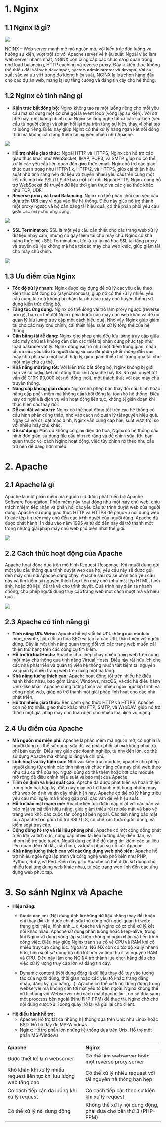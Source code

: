 # 1. Nginx
## 1.1 Nginx là gì?

![](../imgs/10.png)

NGINX – Web server mạnh mẽ mã nguồn mở, với kiến trúc đơn luồng và hướng sự kiện, vượt trội so với Apache server về hiệu suất. Ngoài việc làm web server nhanh nhất, NGINX còn cung cấp các chức năng quan trọng như load balancing, HTTP caching và reverse proxy. Đây là kiến thức không thể thiếu đối với web developer, system administrator và devops. Với sự xuất sắc và ưu việt trong đo lường hiệu suất, NGINX là lựa chọn hàng đầu cho các dự án web, mang lại sự tăng cường và đáng tin cậy cho hệ thống.
## 1.2 Nginx có tính năng gì
- **Kiến trúc bất đồng bộ:** Nginx không tạo ra một luồng riêng cho mỗi yêu cầu mà sử dụng một cơ chế gọi là event loop (vòng lặp sự kiện). Với cơ chế này, một luồng chính của Nginx sẽ lắng nghe tất cả các sự kiện (yêu cầu từ người dùng) và phản hồi lại dựa trên từng sự kiện, thay vì phải tạo ra luồng riêng. Điều này giúp Nginx có thể xử lý hàng ngàn kết nối đồng thời mà không cần tăng thêm tài nguyên nhiều như Apache.

![](../imgs/7.png)

- **Hỗ trợ nhiều giao thức:** Ngoài HTTP và HTTPS, Nginx còn hỗ trợ các giao thức khác như WebSocket, IMAP, POP3, và SMTP, giúp nó có thể xử lý các yêu cầu liên quan đến giao thức email. Nginx hỗ trợ các giao thức quan trọng như HTTP/1.x, HTTP/2, và HTTPS, giúp cải thiện hiệu suất nhờ tính năng nén dữ liệu và truyền nhiều yêu cầu trên cùng một kết nối, mã hóa SSL/TLS để bảo mật kết nối. Ngoài HTTP, Nginx cũng hỗ trợ WebSocket để truyền dữ liệu thời gian thực và các giao thức khác như TCP, UDP.
- **Reverse proxy và Load Balancing:** Nginx có thể phân phối các yêu cầu dựa trên URI thay vì dựa vào file hệ thống. Điều này giúp nó trở thành một proxy ngược và bộ cân bằng tải hiệu quả, có thể phân phối yêu cầu giữa các máy chủ ứng dụng.

![](../imgs/8.png)

- **SSL Termination:** SSL là một yêu cầu cần thiết cho các trang web xử lý dữ liệu nhạy cảm, nhưng nó gây thêm tải cho máy chủ. Nginx có khả năng thực hiện SSL Termination, tức là xử lý mã hóa SSL tại tầng proxy và truyền dữ liệu không mã hóa tới các máy chủ web khác, giúp giảm tải cho máy chủ chính.

![](../imgs/9.png)
## 1.3 Ưu điểm của Nginx
- **Tốc độ xử lý nhanh:** Nginx được xây dựng để xử lý các yêu cầu theo kiến trúc bất đồng bộ (asynchronous), giúp nó có thể xử lý nhiều yêu cầu cùng lúc mà không bị chậm lại như các máy chủ truyền thống sử dụng kiến trúc đồng bộ.
- **Tăng tốc ứng dụng:** Nginx có thể đóng vai trò làm proxy ngược (reverse proxy), bạn có thể đặt Nginx phía trước các máy chủ web khác và để nó quản lý lưu lượng truy cập một cách hiệu quả. Nhờ vậy, Nginx giúp giảm tải cho các máy chủ chính, cải thiện hiệu suất xử lý tổng thể của hệ thống.
- **Cân bằng tải dễ dàng:** Nginx cho phép chia đều lưu lượng truy cập giữa các máy chủ mà không cần đến các thiết bị phần cứng phức tạp như load balancer vật lý. Nginx đóng vai trò như một điểm trung gian, nhận tất cả các yêu cầu từ người dùng và sau đó phân phối chúng đến các máy chủ phía sau một cách hợp lý,  giúp giảm thiểu tình trạng quá tải cho một máy chủ cụ thể.
- **Khả năng mở rộng tốt:** Với kiến trúc bất đồng bộ, Nginx không bị giới hạn về số lượng kết nối đồng thời như Apache hay IIS. Nó giải quyết tốt vấn đề C10K (10,000 kết nối đồng thời), một thách thức với các máy chủ truyền thống.
- **Nâng cấp không gián đoạn:** Nginx cho phép bạn thay đổi cấu hình hoặc nâng cấp phần mềm mà không cần khởi động lại toàn bộ hệ thống. Điều này có nghĩa là dịch vụ vẫn hoạt động liên tục, không bị gián đoạn khi thực hiện các thay đổi.
- **Dễ cài đặt và bảo trì:** Nginx có thể hoạt động tốt trên các hệ thống có cấu hình phần cứng thấp, nhờ vào cách nó quản lý tài nguyên hiệu quả. Ngay cả với cài đặt mặc định, Nginx vẫn cung cấp hiệu suất vượt trội so với nhiều máy chủ khác.
- **Dễ sử dụng:** Mặc dù không có giao diện đồ họa, Nginx có hệ thống cấu hình đơn giản, sử dụng file cấu hình rõ ràng và dễ chỉnh sửa. Khi bạn quen thuộc với cách Nginx hoạt động, việc tùy chỉnh nó theo nhu cầu trở nên dễ dàng hơn nhiều.
# 2. Apache
## 2.1 Apache là gì
Apache là một phần mềm mã nguồn mở được phát triển bởi Apache Software Foundation. Phần mềm này hoạt động như một máy chủ web, chịu trách nhiệm tiếp nhận và phản hồi các yêu cầu từ trình duyệt web của người dùng. Apache sử dụng giao thức HTTP và HTTPS để phục vụ nội dung web từ các tệp tin trên máy chủ đến các trình duyệt của người dùng. Apache đã được phát hành lần đầu vào năm 1995 và từ đó đến nay đã trở thành một trong những giải pháp máy chủ web phổ biến nhất thế giới.

![](../imgs/4.png)

## 2.2 Cách thức hoạt động của Apache
Apache hoạt động dựa trên mô hình Request-Response. Khi người dùng gửi một yêu cầu thông qua trình duyệt web của họ, yêu cầu này sẽ được gửi đến máy chủ nơi Apache đang chạy. Apache sau đó sẽ phân tích yêu cầu này và tìm kiếm tài nguyên thích hợp trên máy chủ (như một tệp HTML, hình ảnh, hoặc dữ liệu) để trả về cho trình duyệt. Quá trình này diễn ra nhanh chóng, cho phép người dùng truy cập trang web một cách mượt mà và hiệu quả.

![](../imgs/2.png)

## 2.3 Apache có tính năng gì
- **Tính năng URL Write:** Apache hỗ trợ viết lại URL thông qua module mod_rewrite, giúp tối ưu hóa SEO và tạo ra các URL thân thiện với người dùng. Đây là một tính năng quan trọng đối với các trang web muốn cải thiện thứ hạng trên các công cụ tìm kiếm.
- **Hỗ trợ Virtual Hosts:** Apache cho phép chạy nhiều trang web trên cùng một máy chủ thông qua tính năng Virtual Hosts. Điều này rất hữu ích cho các nhà phát triển và quản trị viên hệ thống muốn tiết kiệm tài nguyên và quản lý nhiều trang web trên cùng một hạ tầng.
- **Khả năng tương thích cao:** Apache hoạt động tốt trên nhiều hệ điều hành khác nhau, bao gồm Linux, Windows, macOS, và các hệ điều hành Unix-like khác. Apache cũng tương thích với nhiều ngôn ngữ lập trình và công nghệ web, giúp nó trở thành một giải pháp linh hoạt cho các nhà phát triển.
- **Hỗ trợ nhiều giao thức:** Bên cạnh giao thức HTTP và HTTPS, Apache còn hỗ trợ nhiều giao thức khác như FTP, SMTP, và WebDAV, giúp nó trở thành một giải pháp máy chủ toàn diện cho nhiều loại dịch vụ mạng.
## 2.4 Ưu điểm của Apache
- **Mã nguồn mở miễn phí:** Apache là phần mềm mã nguồn mở, có nghĩa là người dùng có thể sử dụng, sửa đổi và phân phối lại mà không phải trả phí bản quyền. Điều này giúp các doanh nghiệp, từ nhỏ đến lớn, có thể sử dụng Apache mà không lo lắng về chi phí.
- **Linh hoạt và tùy biến cao:** Nhờ vào kiến trúc module, Apache cho phép người dùng tùy chỉnh các tính năng và chức năng của máy chủ web theo nhu cầu cụ thể của họ. Người dùng có thể thêm hoặc bớt các module mở rộng để điều chỉnh hiệu suất và bảo mật của Apache.
- **Tính ổn định và hiệu suất cao:** Apache đã được phát triển và hoàn thiện trong hơn hai thập kỷ, điều này giúp nó trở thành một trong những máy chủ web ổn định và tin cậy nhất hiện nay. Apache có thể xử lý hàng triệu yêu cầu mỗi ngày mà không gặp phải các vấn đề về hiệu suất.
- **Hỗ trợ bảo mật mạnh mẽ:** Apache liên tục được cập nhật với các bản vá bảo mật và cải tiến hiệu năng, giúp giảm thiểu rủi ro bảo mật và bảo vệ trang web khỏi các cuộc tấn công từ bên ngoài. Các tính năng bảo mật của Apache bao gồm hỗ trợ SSL/TLS, cơ chế xác thực người dùng, và kiểm soát truy cập.
- **Cộng đồng hỗ trợ và tài liệu phóng phú:** Apache có một cộng đồng phát triển lớn và tích cực, cung cấp nhiều tài liệu hướng dẫn, diễn đàn, và nhóm hỗ trợ trực tuyến. Người dùng có thể dễ dàng tìm kiếm các tài liệu liên quan đến cài đặt, cấu hình, và khắc phục sự cố của Apache.
- **Khả năng tương thích cao với các ứng dụng web phổ biến:** Apache hỗ trợ nhiều ngôn ngữ lập trình và công nghệ web phổ biến như PHP, Python, Ruby, và Perl. Điều này giúp Apache có thể được sử dụng cho nhiều loại ứng dụng web khác nhau, từ các trang web tĩnh đến các ứng dụng web phức tạp.
# 3. So sánh Nginx và Apache
- **Hiệu năng:** 
  - Static content (Nội dung tĩnh là những dữ liệu không thay đổi hoặc chỉ thay đổi khi được chỉnh sửa thủ công bởi người quản trị web: trang giới thiệu, hình ảnh,...): Apache và Nginx có cơ chế xử lý kết nối khác nhau. Apache sử dụng phân luồng hoặc keep-alive, trong khi Nginx sử dụng vòng lặp sự kiện không bị ngăn chặn và tiến trình công việc. Điều này giúp Nginx tránh sự cố về CPU và RAM khi có nhiều truy cập cùng lúc. Ngoài ra, NGINX còn có tốc độ xử lý nhanh hơn, hiệu suất sử dụng bộ nhớ tốt hơn và tiêu thụ ít tài nguyên RAM và CPU. Điều này làm cho NGINX trở thành lựa chọn hàng đầu cho việc xử lý lượng truy cập lớn và đáng tin cậy.
  
  - Dynamic content (Nội dung động là dữ liệu thay đổi tùy vào tương tác của người dùng, thời gian hoặc các yếu tố khác: trang đăng nhập, đăng ký, giỏ hàng,...): Apache có thể xử lí nội dung động trong webserver mà không cần tới một yếu tố bên ngoài. Nginx không thể xử lí chúng với Webserver như cách mà Apache làm, nó sẽ đưa sang một proccess bên ngoài (Như PHP-FPM) để thực thi. Nginx chờ cho nội dung được xử lí xong quay trở lại và gửi lại cho client.
- **Hệ điều hành hỗ trợ:** 
  - Apache: Hỗ trợ tất cả những hệ thống dựa trên Unix như Linux hoặc BSD. Hỗ trợ đầy đủ MS-Windows
  - Nginx: Hỗ trợ phần lớn những hệ thống dựa trên Unix. Hỗ trợ một phần MS-Windows

|             Apache              |           Nginx                  |
|:--------------------------------|:---------------------------------|
| Được thiết kế làm webserver     | Có thể làm webserver hoặc một reverse proxy server|
| Khó khăn khi xử lý nhiều request liên tục khi lưu lượng web tăng cao | Có thể xử lý nhiều request với tài nguyên hệ thống hạn hẹp |
| Có cách tiếp cận đa luồng khi xử lý request | Có cách tiếp cận theo sự kiện khi xử lý request |
| Có thể xử lý nội dung động | Không thể xử lý nội dung động, phải đưa cho bên thứ 3 (PHP-FPM) |
